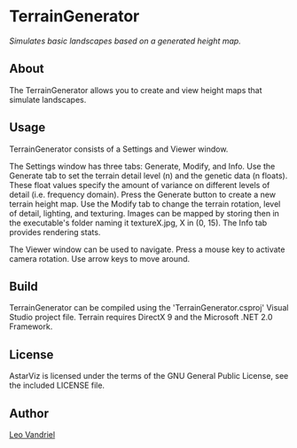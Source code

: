 TerrainGenerator
================

*Simulates basic landscapes based on a generated height map.*

About
-----
The TerrainGenerator allows you to create and view height maps that simulate landscapes.

Usage
-----
TerrainGenerator consists of a Settings and Viewer window.

The Settings window has three tabs: Generate, Modify, and Info. Use the Generate tab to set the terrain detail level (n) and the genetic data (n floats). These float values specify the amount of variance on different levels of detail (i.e. frequency domain). Press the Generate button to create a new terrain height map. Use the Modify tab to change the terrain rotation, level of detail, lighting, and texturing. Images can be mapped by storing then in the executable's folder naming it textureX.jpg, X in (0, 15). The Info tab provides rendering stats.

The Viewer window can be used to navigate. Press a mouse key to activate camera rotation. Use arrow keys to move around.

Build
-----
TerrainGenerator can be compiled using the 'TerrainGenerator.csproj' Visual Studio project file. Terrain requires DirectX 9 and the Microsoft .NET 2.0 Framework.

License
-------
AstarViz is licensed under the terms of the GNU General Public License, see the included LICENSE file.

Author
------
[Leo Vandriel](http://www.leovandriel.com)